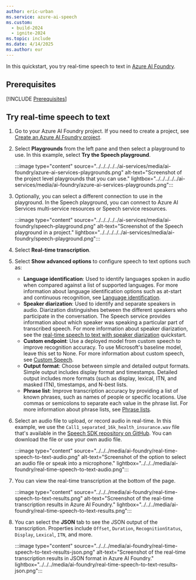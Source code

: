```yaml
---
author: eric-urban
ms.service: azure-ai-speech
ms.custom:
  - build-2024
  - ignite-2024
ms.topic: include
ms.date: 4/14/2025
ms.author: eur
---
```


In this quickstart, you try real-time speech to text in [Azure AI Foundry](https://ai.azure.com/?cid=learnDocs). 

## Prerequisites

[!INCLUDE [Prerequisites](../../../../includes/quickstarts/ai-foundry-prerequisites.md)]

## Try real-time speech to text

1. Go to your Azure AI Foundry project. If you need to create a project, see [Create an Azure AI Foundry project](../../../../../ai-foundry/how-to/create-projects.md).
1. Select **Playgrounds** from the left pane and then select a playground to use. In this example, select **Try the Speech playground**.

    :::image type="content" source="../../../../../ai-services/media/ai-foundry/azure-ai-services-playgrounds.png" alt-text="Screenshot of the project level playgrounds that you can use." lightbox="../../../../../ai-services/media/ai-foundry/azure-ai-services-playgrounds.png":::

1. Optionally, you can select a different connection to use in the playground. In the Speech playground, you can connect to Azure AI Services multi-service resources or Speech service resources. 

    :::image type="content" source="../../../../../ai-services/media/ai-foundry/speech-playground.png" alt-text="Screenshot of the Speech playground in a project." lightbox="../../../../../ai-services/media/ai-foundry/speech-playground.png":::

1. Select **Real-time transcription**.
1. Select **Show advanced options** to configure speech to text options such as: 

    - **Language identification**: Used to identify languages spoken in audio when compared against a list of supported languages. For more information about language identification options such as at-start and continuous recognition, see [Language identification](../../../language-identification.md).
    - **Speaker diarization**: Used to identify and separate speakers in audio. Diarization distinguishes between the different speakers who participate in the conversation. The Speech service provides information about which speaker was speaking a particular part of transcribed speech. For more information about speaker diarization, see the [real-time speech to text with speaker diarization](../../../get-started-stt-diarization.md) quickstart.
    - **Custom endpoint**: Use a deployed model from custom speech to improve recognition accuracy. To use Microsoft's baseline model, leave this set to None. For more information about custom speech, see [Custom Speech](../../../custom-speech-overview.md).
    - **Output format**: Choose between simple and detailed output formats. Simple output includes display format and timestamps. Detailed output includes more formats (such as display, lexical, ITN, and masked ITN), timestamps, and N-best lists. 
    - **Phrase list**: Improve transcription accuracy by providing a list of known phrases, such as names of people or specific locations. Use commas or semicolons to separate each value in the phrase list. For more information about phrase lists, see [Phrase lists](../../../improve-accuracy-phrase-list.md).

1. Select an audio file to upload, or record audio in real-time. In this example, we use the `Call1_separated_16k_health_insurance.wav` file that's available in the [Speech SDK repository on GitHub](https://github.com/Azure-Samples/cognitive-services-speech-sdk/raw/master/scenarios/call-center/sampledata/Call1_separated_16k_health_insurance.wav). You can download the file or use your own audio file.

    :::image type="content" source="../../../media/ai-foundry/real-time-speech-to-text-audio.png" alt-text="Screenshot of the option to select an audio file or speak into a microphone." lightbox="../../../media/ai-foundry/real-time-speech-to-text-audio.png":::

1. You can view the real-time transcription at the bottom of the page.

    :::image type="content" source="../../../media/ai-foundry/real-time-speech-to-text-results.png" alt-text="Screenshot of the real-time transcription results in Azure AI Foundry." lightbox="../../../media/ai-foundry/real-time-speech-to-text-results.png":::

1. You can select the **JSON** tab to see the JSON output of the transcription. Properties include `Offset`, `Duration`, `RecognitionStatus`, `Display`, `Lexical`, `ITN`, and more.

    :::image type="content" source="../../../media/ai-foundry/real-time-speech-to-text-results-json.png" alt-text="Screenshot of the real-time transcription results in JSON format in Azure AI Foundry." lightbox="../../../media/ai-foundry/real-time-speech-to-text-results-json.png":::

